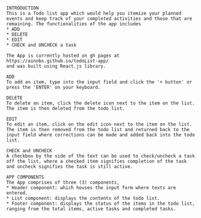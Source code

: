     INTRODUCTION
    This is a Todo list app which would help you itemize your planned events and keep track of your completed activities and those that are remaining. The functionalities of the app includes 
    * ADD
    * DELETE
    * EDIT
    * CHECK and UNCHECK a task

    The App is currently hosted on gh pages at https://ainobs.github.io/todoList-app/
    and was built using React.js library.

    ADD
    To add an item, type into the input field and click the '+ button' or press the 'ENTER' on your keyboard.

    DELETE
    To delete an item, click the delete icon next to the item on the list. The item is then deleted from the todo list.

    EDIT
    To edit an item, click on the edit icon next to the item on the list. The item is then removed from the todo list and returned back to the input field where corrections can be made and added back into the todo list.

    CHECK and UNCHECK
    A checkbox by the side of the text can be used to check/uncheck a task off the list, where a checked item signifies completion of the task and uncheck signifies the task is still active.

    APP COMPONENTS
    The App comprises of three (3) components,
    * Header component: which houses the input form where texts are entered.
    * List component: displays the contents of the todo list.
    * Footer component: displays the status of the items in the todo list, ranging from the total items, active tasks and completed tasks.
